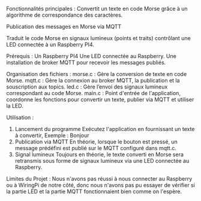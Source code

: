 Fonctionnalités principales :
Convertit un texte en code Morse grâce à un algorithme de correspondance des caractères.

Publication des messages en Morse via MQTT

Traduit le code Morse en signaux lumineux (points et traits) contrôlant une LED connectée à un Raspberry PI4.

Prérequis :
Un Raspberry PI4
Une LED connectée au Raspberry.
Une installation de broker MQTT pour recevoir les messages publiés.

Organisation des fichiers :
morse.c : Gère la conversion de texte en code Morse.
mqtt.c : Gère la connexion au broker MQTT, la publication et la souscription aux topics.
led.c : Gère l’envoi des signaux lumineux correspondant au code Morse.
main.c : Point d'entrée de l'application, coordonne les fonctions pour convertir un texte, publier via MQTT et utiliser la LED.

Utilisation :
1. Lancement du programme
Exécutez l'application en fournissant un texte à convertir, Exemple : Bonjour
2. Publication via MQTT
En théorie, lorsque le bouton est pressé, un message prédéfini est publié sur le MQTT configuré dans mqtt.c.
3. Signal lumineux
Toujours en théorie, le texte converti en Morse sera retransmis sous forme de signaux lumineux via une LED connectée au Raspberry.

Limites du Projet :
Nous n'avons pas réussi à nous connecter au Raspberry ou à WiringPi de notre côté, donc nous n'avons pas pu essayer de vérifier si la partie LED et la partie MQTT fonctionnaient bien comme on l'espère.

